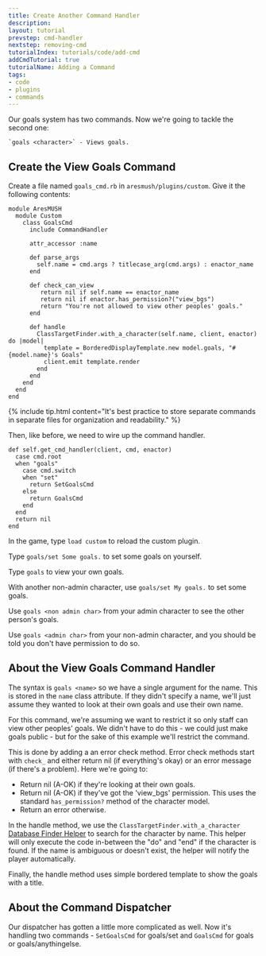 ```yaml
---
title: Create Another Command Handler
description:
layout: tutorial
prevstep: cmd-handler
nextstep: removing-cmd
tutorialIndex: tutorials/code/add-cmd
addCmdTutorial: true
tutorialName: Adding a Command
tags: 
- code
- plugins
- commands
---
```


Our goals system has two commands.  Now we're going to tackle the second one:

    `goals <character>` - Views goals.

## Create the View Goals Command

Create a file named `goals_cmd.rb` in `aresmush/plugins/custom`.  Give it the following contents:

    module AresMUSH
      module Custom
        class GoalsCmd
          include CommandHandler
          
          attr_accessor :name
    
          def parse_args
            self.name = cmd.args ? titlecase_arg(cmd.args) : enactor_name
          end
          
          def check_can_view
             return nil if self.name == enactor_name
             return nil if enactor.has_permission?("view_bgs")
             return "You're not allowed to view other peoples' goals."
          end    
          
          def handle
            ClassTargetFinder.with_a_character(self.name, client, enactor) do |model|
              template = BorderedDisplayTemplate.new model.goals, "#{model.name}'s Goals"
              client.emit template.render
            end
          end
        end
      end
    end

{% include tip.html content="It's best practice to store separate commands in separate files for organization and readability." %}

Then, like before, we need to wire up the command handler.

    def self.get_cmd_handler(client, cmd, enactor)
      case cmd.root
      when "goals"
        case cmd.switch
        when "set"
          return SetGoalsCmd
        else
          return GoalsCmd
        end
      end
      return nil
    end

In the game, type `load custom` to reload the custom plugin.

Type `goals/set Some goals.` to set some goals on yourself.

Type `goals` to view your own goals.

With another non-admin character, use `goals/set My goals.` to set some goals.  

Use `goals <non admin char>` from your admin character to see the other person's goals.
  
Use `goals <admin char>` from your non-admin character, and you should be told you don't have permission to do so.

## About the View Goals Command Handler

The syntax is `goals <name>` so we have a single argument for the name.  This is stored in the `name` class attribute.  If they didn't specify a name, we'll just assume they wanted to look at their own goals and use their own name.
  
For this command, we're assuming we want to restrict it so only staff can view other peoples' goals.  We didn't have to do this - we could just make goals public - but for the sake of this example we'll restrict the command.

This is done by adding a an error check method.  Error check methods start with `check_` and either return nil (if everything's okay) or an error message (if there's a problem).  Here we're going to:

* Return nil (A-OK) if they're looking at their own goals.
* Return nil (A-OK) if they've got the 'view_bgs' permission.  This uses the standard `has_permission?` method of the character model.
* Return an error otherwise.

In the handle method, we use the `ClassTargetFinder.with_a_character` [Database Finder Helper](/tutorials/code/database.html) to search for the character by name.  This helper will only execute the code in-between the "do" and "end" if the character is found.  If the name is ambiguous or doesn't exist, the helper will notify the player automatically.

Finally, the handle method uses simple bordered template to show the goals with a title.

## About the Command Dispatcher

Our dispatcher has gotten a little more complicated as well.  Now it's handling two commands - `SetGoalsCmd` for goals/set and `GoalsCmd` for goals or goals/anythingelse.